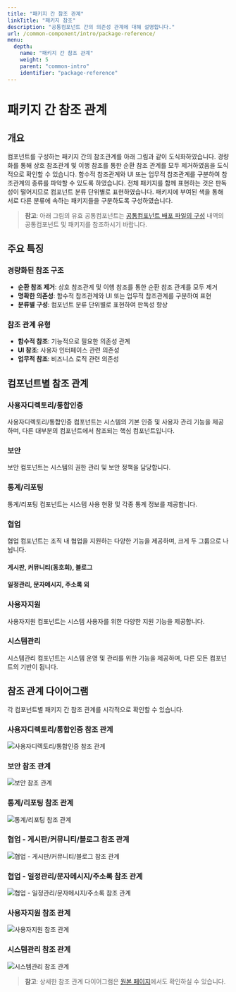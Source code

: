 ```yaml
---
title: "패키지 간 참조 관계"
linkTitle: "패키지 참조"
description: "공통컴포넌트 간의 의존성 관계에 대해 설명합니다."
url: /common-component/intro/package-reference/
menu:
  depth:
    name: "패키지 간 참조 관계"
    weight: 5
    parent: "common-intro"
    identifier: "package-reference"
---
```


# 패키지 간 참조 관계

## 개요

컴포넌트를 구성하는 패키지 간의 참조관계를 아래 그림과 같이 도식화하였습니다. 경량화를 통해 상호 참조관계 및 이행 참조를 통한 순환 참조 관계를 모두 제거하였음을 도식적으로 확인할 수 있습니다. 함수적 참조관계와 UI 또는 업무적 참조관계를 구분하여 참조관계의 종류를 파악할 수 있도록 하였습니다. 전체 패키지를 함께 표현하는 것은 판독성이 떨어지므로 컴포넌트 분류 단위별로 표현하였습니다. 패키지에 부여된 색을 통해 서로 다른 분류에 속하는 패키지들을 구분하도록 구성하였습니다.

> **참고**: 아래 그림의 유효 공통컴포넌트는 [공통컴포넌트 배포 파일의 구성](/common-component/intro/deployment-structure) 내역의 공통컴포넌트 및 패키지를 참조하시기 바랍니다.

## 주요 특징

### 경량화된 참조 구조
- **순환 참조 제거**: 상호 참조관계 및 이행 참조를 통한 순환 참조 관계를 모두 제거
- **명확한 의존성**: 함수적 참조관계와 UI 또는 업무적 참조관계를 구분하여 표현
- **분류별 구성**: 컴포넌트 분류 단위별로 표현하여 판독성 향상

### 참조 관계 유형
- **함수적 참조**: 기능적으로 필요한 의존성 관계
- **UI 참조**: 사용자 인터페이스 관련 의존성
- **업무적 참조**: 비즈니스 로직 관련 의존성

## 컴포넌트별 참조 관계

### 사용자디렉토리/통합인증

사용자디렉토리/통합인증 컴포넌트는 시스템의 기본 인증 및 사용자 관리 기능을 제공하며, 다른 대부분의 컴포넌트에서 참조되는 핵심 컴포넌트입니다.

### 보안

보안 컴포넌트는 시스템의 권한 관리 및 보안 정책을 담당합니다.


### 통계/리포팅

통계/리포팅 컴포넌트는 시스템 사용 현황 및 각종 통계 정보를 제공합니다.


### 협업

협업 컴포넌트는 조직 내 협업을 지원하는 다양한 기능을 제공하며, 크게 두 그룹으로 나뉩니다.

#### 게시판, 커뮤니티(동호회), 블로그


#### 일정관리, 문자메시지, 주소록 외


### 사용자지원

사용자지원 컴포넌트는 시스템 사용자를 위한 다양한 지원 기능을 제공합니다.


### 시스템관리

시스템관리 컴포넌트는 시스템 운영 및 관리를 위한 기능을 제공하며, 다른 모든 컴포넌트의 기반이 됩니다.

## 참조 관계 다이어그램

각 컴포넌트별 패키지 간 참조 관계를 시각적으로 확인할 수 있습니다.

### 사용자디렉토리/통합인증 참조 관계
![사용자디렉토리/통합인증 참조 관계](./images/user-auth-dependency.png)

### 보안 참조 관계
![보안 참조 관계](./images/security-dependency.png)

### 통계/리포팅 참조 관계
![통계/리포팅 참조 관계](./images/statistics-dependency.png)

### 협업 - 게시판/커뮤니티/블로그 참조 관계
![협업 - 게시판/커뮤니티/블로그 참조 관계](./images/collaboration-board-dependency.png)

### 협업 - 일정관리/문자메시지/주소록 참조 관계
![협업 - 일정관리/문자메시지/주소록 참조 관계](./images/collaboration-schedule-dependency.png)

### 사용자지원 참조 관계
![사용자지원 참조 관계](./images/user-support-dependency.png)

### 시스템관리 참조 관계
![시스템관리 참조 관계](./images/system-management-dependency.png)

> **참고**: 상세한 참조 관계 다이어그램은 [원본 페이지](https://www.egovframe.go.kr/wiki/doku.php?id=egovframework:com:v4.3:init_pkg_dependency)에서도 확인하실 수 있습니다.

